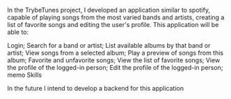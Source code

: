 In the TrybeTunes project, I developed an application similar to spotify, capable of playing songs from the most varied bands and artists, creating a list of favorite songs and editing the user's profile. This application will be able to:

Login;
Search for a band or artist;
List available albums by that band or artist;
View songs from a selected album;
Play a preview of songs from this album;
Favorite and unfavorite songs;
View the list of favorite songs;
View the profile of the logged-in person;
Edit the profile of the logged-in person;
memo Skills

In the future I intend to develop a backend for this application
